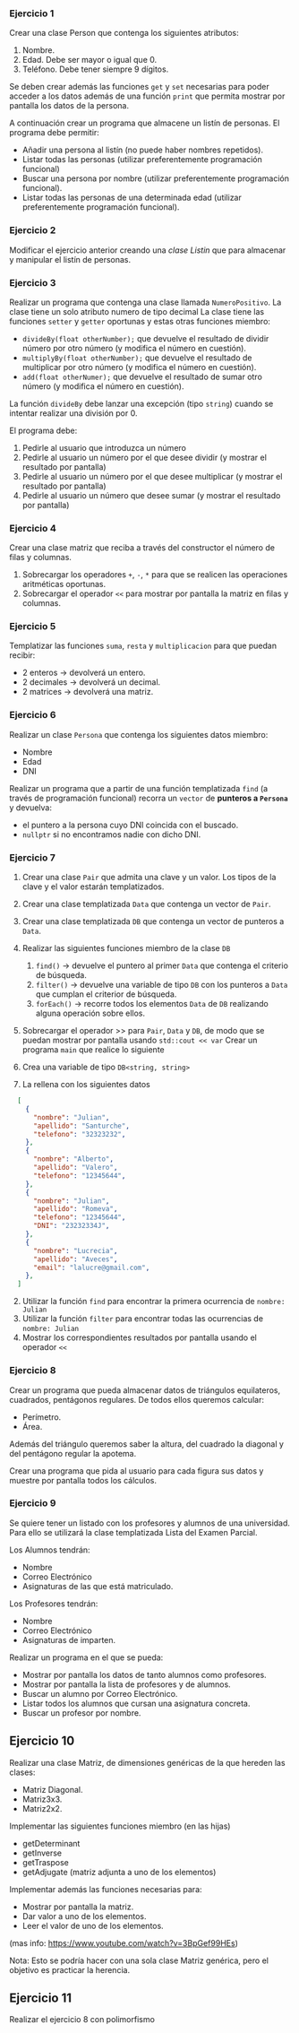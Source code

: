### Ejercicio 1
Crear una clase Person que contenga los siguientes atributos:
   1. Nombre.
   2. Edad. Debe ser mayor o igual que 0.
   3. Teléfono. Debe tener siempre 9 dígitos.

Se deben crear además las funciones `get` y `set` necesarias para poder acceder a los datos además de una función `print` que permita mostrar por pantalla los datos de la persona.

A continuación crear un programa que almacene un listín de personas. El programa debe permitir:
  * Añadir una persona al listín (no puede haber nombres repetidos).
  * Listar todas las personas (utilizar preferentemente programación funcional)
  * Buscar una persona por nombre (utilizar preferentemente programación funcional).
  * Listar todas las personas de una determinada edad (utilizar preferentemente programación funcional).

### Ejercicio 2

Modificar el ejercicio anterior creando una *clase Listin* que para almacenar y manipular el listín de personas.
   
### Ejercicio 3

Realizar un programa que contenga una clase llamada `NumeroPositivo`. La clase tiene un solo atributo numero de tipo decimal
La clase tiene las funciones `setter` y `getter` oportunas y estas otras funciones miembro:
  * `divideBy(float otherNumber);` que devuelve el resultado de dividir número por otro número (y modifica el número en cuestión).
  * `multiplyBy(float otherNumber);` que devuelve el resultado de multiplicar por otro número (y modifica el número en cuestión).
  * `add(float otherNumer);` que devuelve el resultado de sumar otro número (y modifica el número en cuestión).

La función `divideBy` debe lanzar una excepción (tipo `string`) cuando se intentar realizar una división por 0.

El programa debe:

  1. Pedirle al usuario que introduzca un número
  2. Pedirle al usuario un número por el que desee dividir (y mostrar el resultado por pantalla)
  3. Pedirle al usuario un número por el que desee multiplicar (y mostrar el resultado por pantalla)
  4. Pedirle al usuario un número que desee sumar (y mostrar el resultado por pantalla)

### Ejercicio 4
Crear una clase matriz que reciba a través del constructor el número de filas y columnas.

1. Sobrecargar los operadores `+`, `-`, `*` para que se realicen las operaciones aritméticas oportunas.
2. Sobrecargar el operador `<<` para mostrar por pantalla la matriz en filas y columnas.

### Ejercicio 5
Templatizar las funciones `suma`, `resta` y `multiplicacion` para que puedan recibir:
  * 2 enteros -> devolverá un entero.
  * 2 decimales -> devolverá un decimal.
  * 2 matrices -> devolverá una matriz.

### Ejercicio 6
Realizar un clase `Persona` que contenga los siguientes datos miembro:
  * Nombre
  * Edad
  * DNI

Realizar un programa que a partir de una función templatizada `find` (a través de programación funcional) recorra un `vector` de **punteros a `Persona`** y devuelva:
  * el puntero a la persona cuyo DNI coincida con el buscado.
  * `nullptr` si no encontramos nadie con dicho DNI.

### Ejercicio 7

 1. Crear una clase `Pair` que admita una clave y un valor. Los tipos de la clave y el valor estarán templatizados.
 2. Crear una clase templatizada `Data` que contenga un vector de `Pair`.
 3. Crear una clase templatizada `DB` que contenga un vector de punteros a `Data`.
 4. Realizar las siguientes funciones miembro de la clase `DB`
    1. `find()` -> devuelve el puntero al primer `Data` que contenga el criterio de búsqueda.
    2. `filter()` -> devuelve una variable de tipo `DB` con los punteros a `Data` que cumplan el criterior de búsqueda.
    3. `forEach()` -> recorre todos los elementos `Data` de `DB` realizando alguna operación sobre ellos.
 5. Sobrecargar el operador >> para `Pair`, `Data` y `DB`, de modo que se puedan mostrar por pantalla usando `std::cout << var`
Crear un programa `main` que realice lo siguiente

 1. Crea una variable de tipo `DB<string, string>`
 2. La rellena con los siguientes datos

```json
  [
    {
      "nombre": "Julian",
      "apellido": "Santurche",
      "telefono": "32323232",
    },
    {
      "nombre": "Alberto",
      "apellido": "Valero",
      "telefono": "12345644",
    },
    {
      "nombre": "Julian",
      "apellido": "Romeva",
      "telefono": "12345644",
      "DNI": "23232334J",
    },
    {
      "nombre": "Lucrecia",
      "apellido": "Aveces",
      "email": "lalucre@gmail.com",
    },
  ]
```

 2. Utilizar la función `find` para encontrar la primera ocurrencia de `nombre: Julian`
 3. Utilizar la función `filter` para encontrar todas las ocurrencias de `nombre: Julian`
 4. Mostrar los correspondientes resultados por pantalla usando el operador `<<`

### Ejercicio 8

Crear un programa que pueda almacenar datos de triángulos equilateros, cuadrados, pentágonos regulares. De todos ellos queremos calcular:
 * Perímetro.
 * Área.

Además del triángulo queremos saber la altura, del cuadrado la diagonal y del pentágono regular la apotema.

Crear una programa que pida al usuario para cada figura sus datos y muestre por pantalla todos los cálculos.

### Ejercicio 9
Se quiere tener un listado con los profesores y alumnos de una universidad. Para ello se utilizará la clase templatizada Lista del Examen Parcial.

Los Alumnos tendrán:
  * Nombre
  * Correo Electrónico
  * Asignaturas de las que está matriculado.

Los Profesores tendrán:
  * Nombre
  * Correo Electrónico
  * Asignaturas de imparten.

Realizar un programa en el que se pueda:
  * Mostrar por pantalla los datos de tanto alumnos como profesores.
  * Mostrar por pantalla la lista de profesores y de alumnos.
  * Buscar un alumno por Correo Electrónico.
  * Listar todos los alumnos que cursan una asignatura concreta.
  * Buscar un profesor por nombre.

## Ejercicio 10

Realizar una clase Matriz, de dimensiones genéricas de la que hereden las clases:
  * Matriz Diagonal.
  * Matriz3x3.
  * Matriz2x2.
  

Implementar las siguientes funciones miembro (en las hijas)
  * getDeterminant
  * getInverse
  * getTraspose
  * getAdjugate (matriz adjunta a uno de los elementos)

Implementar además las funciones necesarias para:
 * Mostrar por pantalla la matriz.
 * Dar valor a uno de los elementos.
 * Leer el valor de uno de los elementos.
  

(mas info: https://www.youtube.com/watch?v=3BpGef99HEs)

Nota: Esto se podría hacer con una sola clase Matriz genérica, pero el objetivo es practicar la herencia.

## Ejercicio 11

Realizar el ejercicio 8 con polimorfismo
